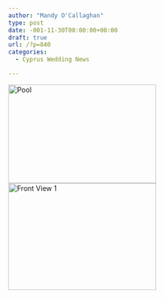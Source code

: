 ```yaml
---
author: "Mandy O'Callaghan"
type: post
date: -001-11-30T00:00:00+00:00
draft: true
url: /?p=840
categories:
  - Cyprus Wedding News

---
```

[<img class="alignleft size-medium wp-image-837" alt="Pool" src="http://www.amazingcyprusweddings.com/wp-content/uploads/2013/07/Pool-300x200.jpg" width="300" height="200" srcset="https://www.amazingcyprusweddings.com/wp-content/uploads/2013/07/Pool-300x200.jpg 300w, https://www.amazingcyprusweddings.com/wp-content/uploads/2013/07/Pool-434x290.jpg 434w, https://www.amazingcyprusweddings.com/wp-content/uploads/2013/07/Pool-220x147.jpg 220w, https://www.amazingcyprusweddings.com/wp-content/uploads/2013/07/Pool.jpg 448w" sizes="(max-width: 300px) 100vw, 300px" />][1] [<img class="alignleft size-medium wp-image-836" alt="Front View 1" src="http://www.amazingcyprusweddings.com/wp-content/uploads/2013/07/Front-View-1-300x217.jpg" width="300" height="217" srcset="https://www.amazingcyprusweddings.com/wp-content/uploads/2013/07/Front-View-1-300x217.jpg 300w, https://www.amazingcyprusweddings.com/wp-content/uploads/2013/07/Front-View-1-399x290.jpg 399w, https://www.amazingcyprusweddings.com/wp-content/uploads/2013/07/Front-View-1-275x200.jpg 275w, https://www.amazingcyprusweddings.com/wp-content/uploads/2013/07/Front-View-1-202x147.jpg 202w, https://www.amazingcyprusweddings.com/wp-content/uploads/2013/07/Front-View-1.jpg 448w" sizes="(max-width: 300px) 100vw, 300px" />][2]

 [1]: http://www.amazingcyprusweddings.com/wp-content/uploads/2013/07/Pool.jpg
 [2]: http://www.amazingcyprusweddings.com/wp-content/uploads/2013/07/Front-View-1.jpg